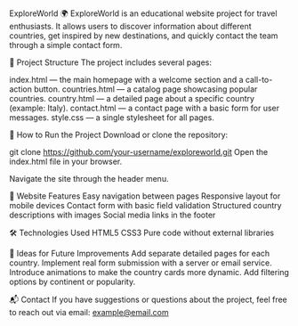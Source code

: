 ExploreWorld 🌍
ExploreWorld is an educational website project for travel enthusiasts. It allows users to discover information about different countries, get inspired by new destinations, and quickly contact the team through a simple contact form.

📄 Project Structure
The project includes several pages:

index.html — the main homepage with a welcome section and a call-to-action button.
countries.html — a catalog page showcasing popular countries.
country.html — a detailed page about a specific country (example: Italy).
contact.html — a contact page with a basic form for user messages.
style.css — a single stylesheet for all pages.

🚀 How to Run the Project
Download or clone the repository:

git clone https://github.com/your-username/exploreworld.git
Open the index.html file in your browser.

Navigate the site through the header menu.

🎯 Website Features
Easy navigation between pages
Responsive layout for mobile devices
Contact form with basic field validation
Structured country descriptions with images
Social media links in the footer

🛠 Technologies Used
HTML5
CSS3
Pure code without external libraries

📌 Ideas for Future Improvements
Add separate detailed pages for each country.
Implement real form submission with a server or email service.
Introduce animations to make the country cards more dynamic.
Add filtering options by continent or popularity.

📬 Contact
If you have suggestions or questions about the project, feel free to reach out via email:
example@email.com

